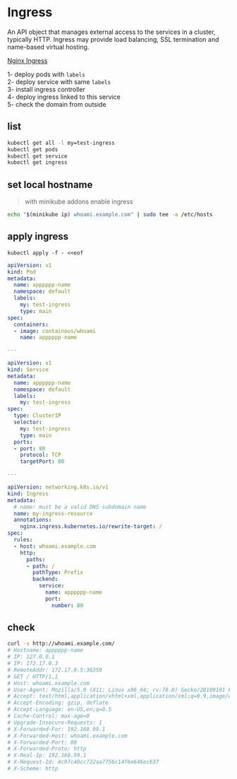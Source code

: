 # Ingress
An API object that manages external access to the services in a cluster, typically HTTP.
Ingress may provide load balancing, SSL termination and name-based virtual hosting.


[Nginx Ingress](https://github.com/nginxinc/kubernetes-ingress)


1- deploy pods with `labels`    
2- deploy service with same `labels`    
3- install ingress controller    
4- deploy ingress linked to this service    
5- check the domain from outside    


## list 
```bash
kubectl get all -l my=test-ingress
kubectl get pods
kubectl get service
kubectl get ingress
```


## set local hostname
> with minikube addons enable ingress
```bash
echo "$(minikube ip) whoami.example.com" | sudo tee -a /etc/hosts
```


## apply ingress
`kubectl apply -f - <<eof`
```yaml
apiVersion: v1
kind: Pod
metadata:
  name: apppppp-name
  namespace: default
  labels:
    my: test-ingress
    type: main
spec:
  containers:
  - image: containous/whoami
    name: apppppp-name

---

apiVersion: v1
kind: Service
metadata:
  name: apppppp-name
  namespace: default
  labels:
    my: test-ingress
spec:
  type: ClusterIP
  selector:
    my: test-ingress
    type: main
  ports:
  - port: 80
    protocol: TCP
    targetPort: 80

---

apiVersion: networking.k8s.io/v1
kind: Ingress
metadata:
  # name: must be a valid DNS subdomain name
  name: my-ingress-resource
  annotations:
    nginx.ingress.kubernetes.io/rewrite-target: /
spec:
  rules:
  - host: whoami.example.com
    http:
      paths:
      - path: /
        pathType: Prefix
        backend:
          service:
            name: apppppp-name
            port: 
              number: 80
```


## check
```bash
curl -s http://whoami.example.com/
# Hostname: apppppp-name
# IP: 127.0.0.1
# IP: 172.17.0.3
# RemoteAddr: 172.17.0.5:36350
# GET / HTTP/1.1
# Host: whoami.example.com
# User-Agent: Mozilla/5.0 (X11; Linux x86_64; rv:78.0) Gecko/20100101 Firefox/78.0
# Accept: text/html,application/xhtml+xml,application/xml;q=0.9,image/webp,*/*;q=0.8
# Accept-Encoding: gzip, deflate
# Accept-Language: en-US,en;q=0.5
# Cache-Control: max-age=0
# Upgrade-Insecure-Requests: 1
# X-Forwarded-For: 192.168.99.1
# X-Forwarded-Host: whoami.example.com
# X-Forwarded-Port: 80
# X-Forwarded-Proto: http
# X-Real-Ip: 192.168.99.1
# X-Request-Id: 4c97c40cc722aa7756c14f6e646ec637
# X-Scheme: http
```
